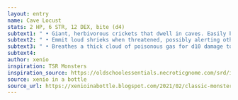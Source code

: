 ```yaml
---
layout: entry 
name: Cave Locust
stats: 2 HP, 6 STR, 12 DEX, bite (d4)
subtext1: " • Giant, herbivorous crickets that dwell in caves. Easily blend into stone due to their natural coloration."
subtext2: " • Emmit loud shrieks when threatened, possibly alerting other nearby creatures."
subtext3: " • Breathes a thick cloud of poisonous gas for d10 damage to all caught."
subtext4: 
author: xenio
inspiration: TSR Monsters
inspiration_source: https://oldschoolessentials.necroticgnome.com/srd/index.php/Monster_Descriptions
source: xenio in a bottle
source_url: https://xenioinabottle.blogspot.com/2021/02/classic-monsters-for-cairnito-part-1.html
---
```

